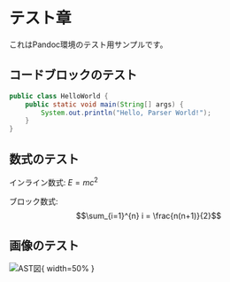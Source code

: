# テスト章

これはPandoc環境のテスト用サンプルです。

## コードブロックのテスト

```java
public class HelloWorld {
    public static void main(String[] args) {
        System.out.println("Hello, Parser World!");
    }
}
```

## 数式のテスト

インライン数式: $E = mc^2$

ブロック数式:
$$\sum_{i=1}^{n} i = \frac{n(n+1)}{2}$$

## 画像のテスト

![AST図](img/chapter1/ast1.svg){ width=50% }
